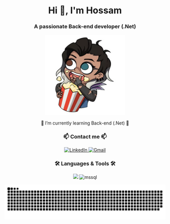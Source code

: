 <h1 align="center">Hi 👋, I'm Hossam</h1>
<h3 align="center">A passionate Back-end developer (.Net)</h3>
<p align="center"> <img width="250" src="assets/Fascinating.png" /> </p>
<p align="center">🌱 I’m currently learning Back-end (.Net) 🌱</p>
<h3 align="center">📫 Contact me 📫</h3>
<p align="center">
    <a href="https://linkedin.com/in/hussam-mohamed" target="_blank">
        <img src="https://skillicons.dev/icons?i=linkedin" alt="LinkedIn" />
    </a>
    <a href="hossam.mokhtar.fcis@gmail.com" target="_blank">
        <img src="https://skillicons.dev/icons?i=gmail" alt="Gmail" />
    </a>
</p>
<h3 align="center">🛠️ Languages & Tools 🛠️</h3>
  <p align="center"> <img src="https://skillicons.dev/icons?i=cpp,cs,dotnet,html,css,git,github,stackoverflow&perline=8"/> 
   <a> <img src="https://www.svgrepo.com/show/303229/microsoft-sql-server-logo.svg" alt="mssql" width="45" height="45"/>
   </a> </p>
<p align="center"> <img src="https://raw.githubusercontent.com/platane/snk/output/github-contribution-grid-snake-dark.svg"> </a> </p>
